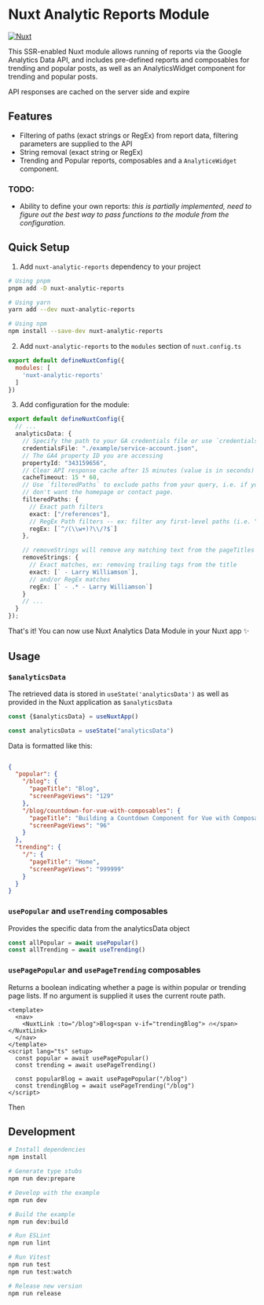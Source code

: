 # Nuxt Analytic Reports Module

[![Nuxt][nuxt-src]][nuxt-href]

This SSR-enabled Nuxt module allows running of reports via the Google Analytics Data API, and includes pre-defined
reports and composables for trending and popular posts, as well as an AnalyticsWidget component for trending and popular
posts.

API responses are cached on the server side and expire

## Features

- Filtering of paths (exact strings or RegEx) from report data, filtering parameters are supplied to the API
- String removal (exact string or RegEx)
- Trending and Popular reports, composables and a `AnalyticeWidget` component.

### TODO:

- Ability to define your own reports: *this is partially implemented, need to figure out the best way to pass functions
  to the module from the configuration.*

## Quick Setup

1. Add `nuxt-analytic-reports` dependency to your project

```bash
# Using pnpm
pnpm add -D nuxt-analytic-reports

# Using yarn
yarn add --dev nuxt-analytic-reports

# Using npm
npm install --save-dev nuxt-analytic-reports
```

2. Add `nuxt-analytic-reports` to the `modules` section of `nuxt.config.ts`

```js
export default defineNuxtConfig({
  modules: [
    'nuxt-analytic-reports'
  ]
})
```

3. Add configuration for the module:

```ts
export default defineNuxtConfig({
  // ...
  analyticsData: {
    // Specify the path to your GA credentials file or use `credentials` with the data itself
    credentialsFile: "./example/service-account.json",
    // The GA4 property ID you are accessing
    propertyId: "343159656",
    // Clear API response cache after 15 minutes (value is in seconds)
    cacheTimeout: 15 * 60,
    // Use `filteredPaths` to exclude paths from your query, i.e. if you
    // don't want the homepage or contact page.
    filteredPaths: {
      // Exact path filters
      exact: ["/references"],
      // RegEx Path filters -- ex: filter any first-level paths (i.e. "/blog" "/projects")
      regEx: [`^/(\\w+)?\\/?$`]
    },

    // removeStrings will remove any matching text from the pageTitles in results
    removeStrings: {
      // Exact matches, ex: removing trailing tags from the title
      exact: [` - Larry Williamson`],
      // and/or RegEx matches
      regEx: [` - .* - Larry Williamson`]
    }
    // ...
  }
});
```

That's it! You can now use Nuxt Analytics Data Module in your Nuxt app ✨

## Usage

### `$analyticsData`

The retrieved data is stored in `useState('analyticsData')` as well as provided in the Nuxt application
as `$analyticsData`

```ts
const {$analyticsData} = useNuxtApp()

const analyticsData = useState("analyticsData")

```

Data is formatted like this:

```json

{
  "popular": {
    "/blog": {
      "pageTitle": "Blog",
      "screenPageViews": "129"
    },
    "/blog/countdown-for-vue-with-composables": {
      "pageTitle": "Building a Countdown Component for Vue with Composables",
      "screenPageViews": "96"
    }
  },
  "trending": {
    "/": {
      "pageTitle": "Home",
      "screenPageViews": "999999"
    }
  }
}

```

### `usePopular` and `useTrending` composables

Provides the specific data from the analyticsData object

```ts
const allPopular = await usePopular()
const allTrending = await useTrending()
```

### `usePagePopular` and `usePageTrending` composables

Returns a boolean indicating whether a page is within popular or trending page lists.
If no argument is supplied it uses the current route path.

```vue
<template>
  <nav>
    <NuxtLink :to="/blog">Blog<span v-if="trendingBlog"> 🔥</span></NuxtLink>
  </nav>
</template>
<script lang="ts" setup>
  const popular = await usePagePopular()
  const trending = await usePageTrending()

  const popularBlog = await usePagePopular("/blog")
  const trendingBlog = await usePageTrending("/blog")
</script>
```

Then

## Development

```bash
# Install dependencies
npm install

# Generate type stubs
npm run dev:prepare

# Develop with the example
npm run dev

# Build the example
npm run dev:build

# Run ESLint
npm run lint

# Run Vitest
npm run test
npm run test:watch

# Release new version
npm run release
```

<!-- Badges -->
[nuxt-src]: https://img.shields.io/badge/Nuxt-18181B?logo=nuxt.js

[nuxt-href]: https://nuxt.com